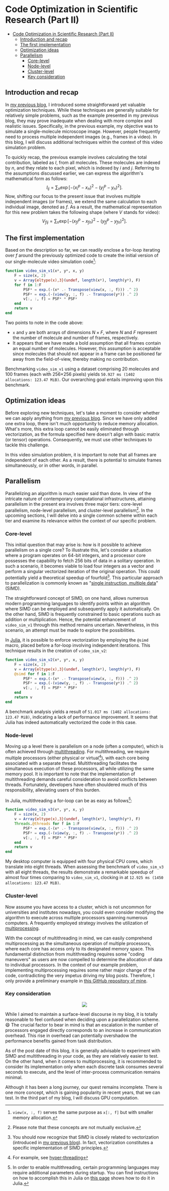 # Code Optimization in Scientific Research (Part II)

- [Code Optimization in Scientific Research (Part II)](#code-optimization-in-scientific-research-part-ii)
  - [Introduction and recap](#introduction-and-recap)
  - [The first implementation](#the-first-implementation)
  - [Optimization ideas](#optimization-ideas)
  - [Parallelism](#parallelism)
    - [Core-level](#core-level)
    - [Node-level](#node-level)
    - [Cluster-level](#cluster-level)
    - [Key consideration](#key-consideration)

## Introduction and recap

In [my previous blog](https://labpresse.com/code-optimization-in-scientific-research-part-i/), I introduced some straightforward yet valuable optimization techniques. While these techniques are generally suitable for relatively simple problems, such as the example presented in my previous blog, they may prove inadequate when dealing with more complex and realistic issues. Specifically, in the previous example, my objective was to simulate a single-molecule microscope image. However, people frequently need to process multiple independent images (e.g., frames in a video). In this blog, I will discuss additional techniques within the context of this video simulation problem.

To quickly recap, the previous example involves calculating the total contribution, labeled as $I$, from all molecules. These molecules are indexed by $n$, and they relate to each pixel, which is indexed by $i$ and $j$. Referring to the assumptions discussed earlier, we can express the algorithm's mathematical form as follows: $$I_{ij}=\sum_n \exp[-(x^p_i-x_n)^2-(y^p_j-y_n)^2].$$ Now, shifting our focus to the present issue that involves multiple independent images (or frames), we extend the same calculation to each individual image, denoted as $f$. As a result, the mathematical representation for this new problem takes the following shape (where $V$ stands for video): $$V_{fij}=\sum_n \exp[-(x^p_{fi}-x_{fn})^2-(y^p_{fj}-y_{fn})^2].$$  

## The first implementation

Based on the description so far, we can readily enclose a for-loop iterating over $f$ around the previously optimized code to create the initial version of our single-molecule video simulation code[^1]:

```julia
function video_sim_v1(xᵖ, yᵖ, x, y)
    F = size(x, 2)
    v = Array{eltype(x),3}(undef, length(xᵖ), length(yᵖ), F)
    for f in 1:F
        PSFˣ = exp.(-(xᵖ .- Transpose(view(x, :, f))) .^ 2)
        PSFʸ = exp.(-(view(y, :, f) .- Transpose(yᵖ)) .^ 2)
        v[:, :, f] = PSFˣ * PSFʸ
    end
    return v
end
```

[^1]: `view(x, :, f)` serves the same purpose as `x[:, f]` but with smaller memory allocation.

Two points to note in the code above:

- `x` and `y` are both arrays of dimensions $N\times F$, where $N$ and $F$ represent the number of molecule and number of frames, respectively.
- It appears that we have made a bold assumption that all frames contain an equal number of molecules. However, this assumption is acceptable since molecules that should not appear in a frame can be positioned far away from the field-of-view, thereby making no contribution.

Benchmarking `video_sim_v1` using a dataset comprising 20 molecules and 100 frames (each with 256$\times$256 pixels) yields `50.927 ms (1402 allocations: 123.47 MiB)`. Our overarching goal entails improving upon this benchmark.

## Optimization ideas

Before exploring new techniques, let's take a moment to consider whether we can apply anything from [my previous blog](https://labpresse.com/code-optimization-in-scientific-research-part-i/). Since we have only added one extra loop, there isn't much opportunity to reduce memory allocation. What's more, this extra loop cannot be easily eliminated through vectorization, as the formula specified here doesn't align with basic matrix (or tensor) operations. Consequently, we must use other techniques to tackle this challenge.

In this video simulation problem, it is important to note that all frames are independent of each other. As a result, there is potential to simulate frames simultaneously, or in other words, in parallel.

## Parallelism

Parallelizing an algorithm is much easier said than done. In view of the intricate nature of contemporary computational infrastructures, attaining parallelism in the present era involves three major tiers: core-level parallelism, node-level parallelism, and cluster-level parallelism[^2]. In the upcoming sections, I will delve into a single common scheme within each tier and examine its relevance within the context of our specific problem.

[^2]: Please note that these concepts are not mutually exclusive.

### Core-level

This initial question that may arise is: how is it possible to achieve parallelism on a single core? To illustrate this, let's consider a situation where a program operates on 64-bit integers, and a processor core possesses the capability to fetch 256 bits of data in a solitary operation. In such a scenario, it becomes viable to load four integers as a vector and perform a singular vectorized iteration of the original operation. This could potentially yield a theoretical speedup of fourfold[^3]. This particular approach to parallelization is commonly known as "[single instruction, multiple data](https://en.wikipedia.org/wiki/Single_instruction,_multiple_data)" (SIMD).

[^3]: You should now recognize that SIMD is closely related to vectorization (introduced in [my previous blog](https://labpresse.com/code-optimization-in-scientific-research-part-i/#vectorization)). In fact, vectorization constitutes a specific implementation of SIMD principles.

The straightforward concept of SIMD, on one hand, allows numerous modern programming languages to identify points within an algorithm where SIMD can be employed and subsequently apply it automatically. On the other hand, SIMD is frequently constrained to basic operations such as addition or multiplication. Hence, the potential enhancement of `video_sim_v1` through this method remains uncertain. Nevertheless, in this scenario, an attempt must be made to explore the possibilities.

In [Julia](https://julialang.org/), it is possible to enforce vectorization by employing the `@simd` macro, placed before a for-loop involving independent iterations. This technique results in the creation of `video_sim_v2`:

```julia
function video_sim_v2(xᵖ, yᵖ, x, y)
    F = size(x, 2)
    v = Array{eltype(x),3}(undef, length(xᵖ), length(yᵖ), F)
    @simd for f in 1:F
        PSFˣ = exp.(-(xᵖ .- Transpose(view(x, :, f))) .^ 2)
        PSFʸ = exp.(-(view(y, :, f) .- Transpose(yᵖ)) .^ 2)
        v[:, :, f] = PSFˣ * PSFʸ
    end
    return v
end
```

A benchmark analysis yields a result of `51.017 ms (1402 allocations: 123.47 MiB)`, indicating a lack of performance improvement. It seems that Julia has indeed automatically vectorized the code in this case.

### Node-level

Moving up a level there is parallelism on a node (often a computer), which is often achieved through [multithreading](https://en.wikipedia.org/wiki/Multithreading_(computer_architecture)). For multithreading, we require multiple processors (either physical or virtual[^4]), with each core being associated with a separate thread. Multithreading facilitates the simultaneous execution of these processors, all while utilizing the same memory pool. It is important to note that the implementation of multithreading demands careful consideration to avoid conflicts between threads. Fortunately, developers have often shouldered much of this responsibility, alleviating users of this burden.

[^4]: For example, see [hyper-threading](https://en.wikipedia.org/wiki/Hyper-threading)

In Julia, multithreading a for-loop can be as easy as follows[^5]:
[^5]: In order to enable multithreading, certain programming languages may require additional parameters during startup. You can find instructions on how to accomplish this in Julia on [this page](https://docs.julialang.org/en/v1/manual/multi-threading/) shows how to do it in Julia.

```julia
function video_sim_v3(xᵖ, yᵖ, x, y)
    F = size(x, 2)
    v = Array{eltype(x),3}(undef, length(xᵖ), length(yᵖ), F)
    Threads.@threads for f in 1:F
        PSFˣ = exp.(-(xᵖ .- Transpose(view(x, :, f))) .^ 2)
        PSFʸ = exp.(-(view(y, :, f) .- Transpose(yᵖ)) .^ 2)
        v[:, :, f] = PSFˣ * PSFʸ
    end
    return v
end
```

My desktop computer is equipped with four physical CPU cores, which translate into eight threads. When assessing the benchmark of `video_sim_v3` with all eight threads, the results demonstrate a remarkable speedup of almost four times comparing to `video_sim_v1`, clocking in at `12.925 ms (1450 allocations: 123.47 MiB)`.

### Cluster-level

Now assume you have access to a cluster, which is not uncommon for universities and institutes nowadays, you could even consider modifying the algorithm to execute across multiple processors spanning numerous computers. A frequently employed strategy involves the utilization of [multiprocessing](https://en.wikipedia.org/wiki/Multiprocessing).

With the concept of multithreading in mind, we can easily comprehend multiprocessing as the simultaneous operation of multiple processors, where each core has access only to its designated memory space. This fundamental distinction from multithreading requires some "coding maneuvers" as users are now compelled to determine the allocation of data to individual processors. In the context of our example problem, implementing multiprocessing requires some rather major change of the code, contradicting the very impetus driving my blog posts. Therefore, I only provide a preliminary example in [this GitHub repository of mine]().

### Key consideration

<p align="center" height="100%">
    <img src="fig1.png">
</p>

While I aimed to maintain a surface-level discourse in my blog, it is totally reasonable to feel confused when deciding upon a parallelization scheme. :smile: The crucial factor to bear in mind is that an escalation in the number of processors engaged directly corresponds to an increase in communication overhead. This rise in overhead can potentially overshadow the performance benefits gained from task distribution.

As of the post date of this blog, it is generally advisable to experiment with SIMD and multithreading in your code, as they are relatively easier to test. On the other hand, when it comes to multiprocessing, it is recommended to consider its implementation only when each discrete task consumes several seconds to execute, and the level of inter-process communication remains minimal.

Although it has been a long journey, our quest remains incomplete. There is one more concept, which is gaining popularity in recent years, that we can test. In the third part of my blog, I will discuss GPU computation.
